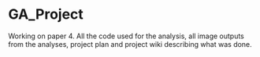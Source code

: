 # GA_Project
Working on paper 4. All the code used for the analysis, all image outputs from the analyses, project plan and project wiki describing what was done.
